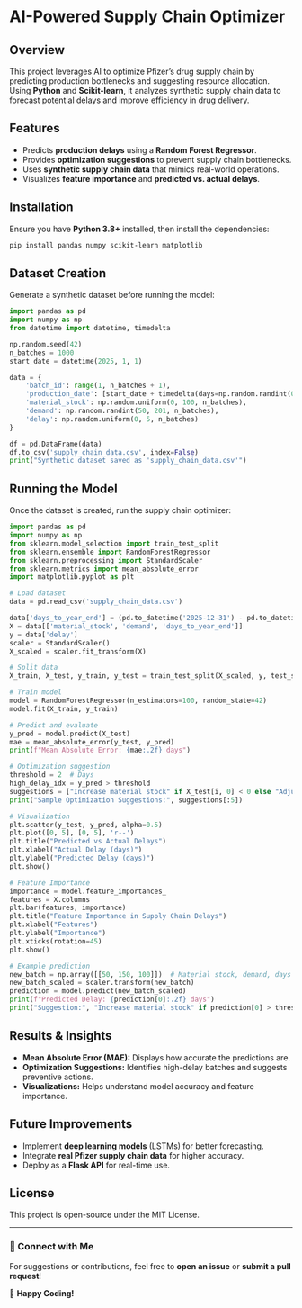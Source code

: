 # AI-Powered Supply Chain Optimizer

## Overview
This project leverages AI to optimize Pfizer’s drug supply chain by predicting production bottlenecks and suggesting resource allocation. Using **Python** and **Scikit-learn**, it analyzes synthetic supply chain data to forecast potential delays and improve efficiency in drug delivery.

## Features
- Predicts **production delays** using a **Random Forest Regressor**.
- Provides **optimization suggestions** to prevent supply chain bottlenecks.
- Uses **synthetic supply chain data** that mimics real-world operations.
- Visualizes **feature importance** and **predicted vs. actual delays**.

## Installation
Ensure you have **Python 3.8+** installed, then install the dependencies:

```bash
pip install pandas numpy scikit-learn matplotlib
```

## Dataset Creation
Generate a synthetic dataset before running the model:

```python
import pandas as pd
import numpy as np
from datetime import datetime, timedelta

np.random.seed(42)
n_batches = 1000
start_date = datetime(2025, 1, 1)

data = {
    'batch_id': range(1, n_batches + 1),
    'production_date': [start_date + timedelta(days=np.random.randint(0, 365)) for _ in range(n_batches)],
    'material_stock': np.random.uniform(0, 100, n_batches),
    'demand': np.random.randint(50, 201, n_batches),
    'delay': np.random.uniform(0, 5, n_batches)
}

df = pd.DataFrame(data)
df.to_csv('supply_chain_data.csv', index=False)
print("Synthetic dataset saved as 'supply_chain_data.csv'")
```

## Running the Model
Once the dataset is created, run the supply chain optimizer:

```python
import pandas as pd
import numpy as np
from sklearn.model_selection import train_test_split
from sklearn.ensemble import RandomForestRegressor
from sklearn.preprocessing import StandardScaler
from sklearn.metrics import mean_absolute_error
import matplotlib.pyplot as plt

# Load dataset
data = pd.read_csv('supply_chain_data.csv')

data['days_to_year_end'] = (pd.to_datetime('2025-12-31') - pd.to_datetime(data['production_date'])).dt.days
X = data[['material_stock', 'demand', 'days_to_year_end']]
y = data['delay']
scaler = StandardScaler()
X_scaled = scaler.fit_transform(X)

# Split data
X_train, X_test, y_train, y_test = train_test_split(X_scaled, y, test_size=0.2, random_state=42)

# Train model
model = RandomForestRegressor(n_estimators=100, random_state=42)
model.fit(X_train, y_train)

# Predict and evaluate
y_pred = model.predict(X_test)
mae = mean_absolute_error(y_test, y_pred)
print(f"Mean Absolute Error: {mae:.2f} days")

# Optimization suggestion
threshold = 2  # Days
high_delay_idx = y_pred > threshold
suggestions = ["Increase material stock" if X_test[i, 0] < 0 else "Adjust schedule" for i in range(len(y_pred)) if high_delay_idx[i]]
print("Sample Optimization Suggestions:", suggestions[:5])

# Visualization
plt.scatter(y_test, y_pred, alpha=0.5)
plt.plot([0, 5], [0, 5], 'r--')
plt.title("Predicted vs Actual Delays")
plt.xlabel("Actual Delay (days)")
plt.ylabel("Predicted Delay (days)")
plt.show()

# Feature Importance
importance = model.feature_importances_
features = X.columns
plt.bar(features, importance)
plt.title("Feature Importance in Supply Chain Delays")
plt.xlabel("Features")
plt.ylabel("Importance")
plt.xticks(rotation=45)
plt.show()

# Example prediction
new_batch = np.array([[50, 150, 100]])  # Material stock, demand, days to year-end
new_batch_scaled = scaler.transform(new_batch)
prediction = model.predict(new_batch_scaled)
print(f"Predicted Delay: {prediction[0]:.2f} days")
print("Suggestion:", "Increase material stock" if prediction[0] > threshold else "No action needed")
```

## Results & Insights
- **Mean Absolute Error (MAE):** Displays how accurate the predictions are.
- **Optimization Suggestions:** Identifies high-delay batches and suggests preventive actions.
- **Visualizations:** Helps understand model accuracy and feature importance.

## Future Improvements
- Implement **deep learning models** (LSTMs) for better forecasting.
- Integrate **real Pfizer supply chain data** for higher accuracy.
- Deploy as a **Flask API** for real-time use.

## License
This project is open-source under the MIT License.

---
### 🔗 Connect with Me
For suggestions or contributions, feel free to **open an issue** or **submit a pull request**!

🚀 **Happy Coding!**

